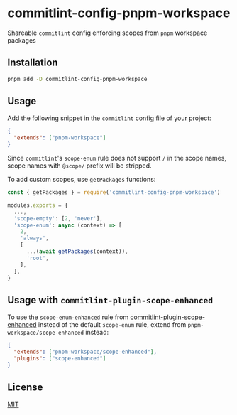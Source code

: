 # commitlint-config-pnpm-workspace

Shareable `commitlint` config enforcing scopes from `pnpm` workspace packages

## Installation

```sh
pnpm add -D commitlint-config-pnpm-workspace
```

## Usage

Add the following snippet in the `commitlint` config file of your project:

```json
{
  "extends": ["pnpm-workspace"]
}
```

Since `commitlint`'s `scope-enum` rule does not support `/` in the scope names,
scope names with `@scope/` prefix will be stripped.

To add custom scopes, use `getPackages` functions:

```javascript
const { getPackages } = require('commitlint-config-pnpm-workspace')

modules.exports = {
  ...,
  'scope-empty': [2, 'never'],
  'scope-enum': async (context) => [
    2,
    'always',
    [
      ...(await getPackages(context)),
      'root',
    ],
  ],
}
```

## Usage with `commitlint-plugin-scope-enhanced`

To use the `scope-enum-enhanced` rule from [commitlint-plugin-scope-enhanced](https://github.com/daotl/commitlint-plugin-scope-enhanced) instead of the default `scope-enum` rule,
extend from `pnpm-workspace/scope-enhanced` instead:

```json
{
  "extends": ["pnpm-workspace/scope-enhanced"],
  "plugins": ["scope-enhanced"]
}
```

## License

[MIT](LICENSE)
